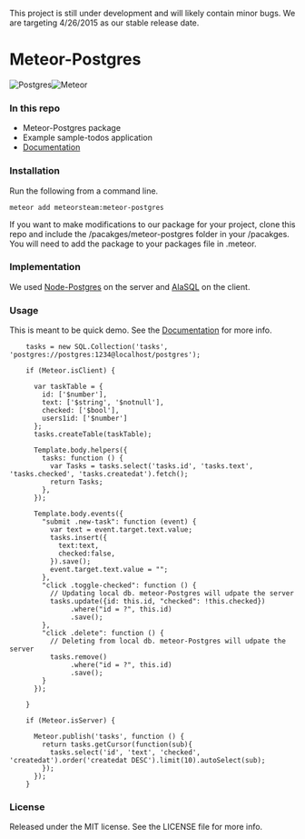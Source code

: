 This project is still under development and will likely contain minor bugs. We are targeting 4/26/2015 as our stable release date.

# Meteor-Postgres


![Postgres](https://s3-us-west-1.amazonaws.com/treebookicons/postgresql_logo.jpg "Postgres")![Meteor](https://s3-us-west-1.amazonaws.com/treebookicons/meteor-logo.png  "Meteor")


### In this repo

* Meteor-Postgres package
* Example sample-todos application
* [Documentation](https://github.com/meteor-stream/meteor-postgres/wiki/Getting-Started)

### Installation

Run the following from a command line.

    meteor add meteorsteam:meteor-postgres

If you want to make modifications to our package for your project, clone this repo and include the /pacakges/meteor-postgres folder in your /pacakges. You will need to add the package to your packages file in .meteor.

### Implementation

We used [Node-Postgres](https://github.com/brianc/node-postgres) on the server and [AlaSQL](https://github.com/agershun/alasql) on the client.

### Usage

This is meant to be quick demo. See the [Documentation](https://github.com/meteor-stream/meteor-postgres/wiki/Getting-Started) for more info.

        tasks = new SQL.Collection('tasks', 'postgres://postgres:1234@localhost/postgres');
        
        if (Meteor.isClient) {
        
          var taskTable = {
            id: ['$number'],
            text: ['$string', '$notnull'],
            checked: ['$bool'],
            users1id: ['$number']
          };
          tasks.createTable(taskTable);
        
          Template.body.helpers({
            tasks: function () {
              var Tasks = tasks.select('tasks.id', 'tasks.text', 'tasks.checked', 'tasks.createdat').fetch();
              return Tasks;
            },
          });
        
          Template.body.events({
            "submit .new-task": function (event) {
              var text = event.target.text.value;
              tasks.insert({
                text:text,
                checked:false,
              }).save();
              event.target.text.value = "";
            },
            "click .toggle-checked": function () {
              // Updating local db. meteor-Postgres will udpate the server
              tasks.update({id: this.id, "checked": !this.checked})
                   .where("id = ?", this.id)
                   .save();
            },
            "click .delete": function () {
              // Deleting from local db. meteor-Postgres will udpate the server
              tasks.remove()
                   .where("id = ?", this.id)
                   .save();
            }
          });
        
        }
        
        if (Meteor.isServer) {
                 
          Meteor.publish('tasks', function () {
            return tasks.getCursor(function(sub){
              tasks.select('id', 'text', 'checked', 'createdat').order('createdat DESC').limit(10).autoSelect(sub);
            });
          });
        }

### License

Released under the MIT license. See the LICENSE file for more info.
